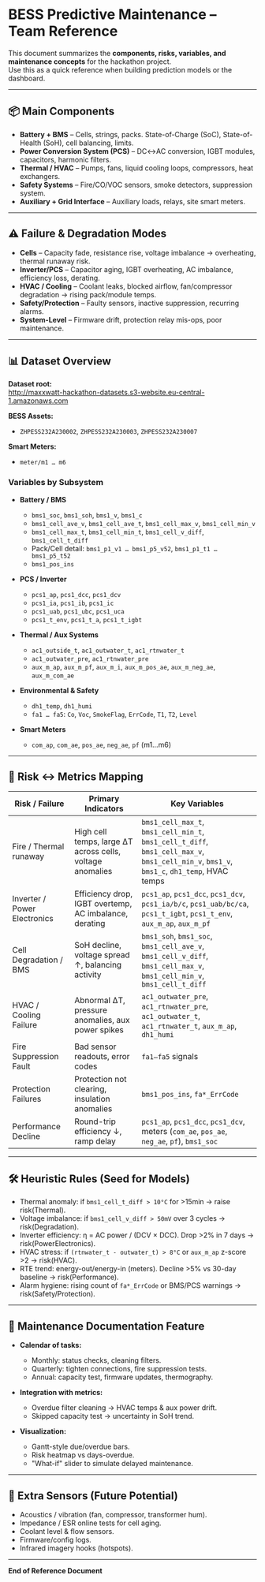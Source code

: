 
# BESS Predictive Maintenance – Team Reference

This document summarizes the **components, risks, variables, and maintenance concepts** for the hackathon project.  
Use this as a quick reference when building prediction models or the dashboard.

---

## 📦 Main Components
- **Battery + BMS** – Cells, strings, packs. State-of-Charge (SoC), State-of-Health (SoH), cell balancing, limits.  
- **Power Conversion System (PCS)** – DC↔AC conversion, IGBT modules, capacitors, harmonic filters.  
- **Thermal / HVAC** – Pumps, fans, liquid cooling loops, compressors, heat exchangers.  
- **Safety Systems** – Fire/CO/VOC sensors, smoke detectors, suppression system.  
- **Auxiliary + Grid Interface** – Auxiliary loads, relays, site smart meters.  

---

## ⚠️ Failure & Degradation Modes
- **Cells** – Capacity fade, resistance rise, voltage imbalance → overheating, thermal runaway risk.  
- **Inverter/PCS** – Capacitor aging, IGBT overheating, AC imbalance, efficiency loss, derating.  
- **HVAC / Cooling** – Coolant leaks, blocked airflow, fan/compressor degradation → rising pack/module temps.  
- **Safety/Protection** – Faulty sensors, inactive suppression, recurring alarms.  
- **System-Level** – Firmware drift, protection relay mis-ops, poor maintenance.  

---

## 📊 Dataset Overview

**Dataset root:**  
<http://maxxwatt-hackathon-datasets.s3-website.eu-central-1.amazonaws.com>

**BESS Assets:**  
- `ZHPESS232A230002`, `ZHPESS232A230003`, `ZHPESS232A230007`

**Smart Meters:**  
- `meter/m1 … m6`

### Variables by Subsystem

- **Battery / BMS**  
  - `bms1_soc`, `bms1_soh`, `bms1_v`, `bms1_c`  
  - `bms1_cell_ave_v`, `bms1_cell_ave_t`, `bms1_cell_max_v`, `bms1_cell_min_v`  
  - `bms1_cell_max_t`, `bms1_cell_min_t`, `bms1_cell_v_diff`, `bms1_cell_t_diff`  
  - Pack/Cell detail: `bms1_p1_v1 … bms1_p5_v52`, `bms1_p1_t1 … bms1_p5_t52`  
  - `bms1_pos_ins`  

- **PCS / Inverter**  
  - `pcs1_ap`, `pcs1_dcc`, `pcs1_dcv`  
  - `pcs1_ia`, `pcs1_ib`, `pcs1_ic`  
  - `pcs1_uab`, `pcs1_ubc`, `pcs1_uca`  
  - `pcs1_t_env`, `pcs1_t_a`, `pcs1_t_igbt`  

- **Thermal / Aux Systems**  
  - `ac1_outside_t`, `ac1_outwater_t`, `ac1_rtnwater_t`  
  - `ac1_outwater_pre`, `ac1_rtnwater_pre`  
  - `aux_m_ap`, `aux_m_pf`, `aux_m_i`, `aux_m_pos_ae`, `aux_m_neg_ae`, `aux_m_com_ae`  

- **Environmental & Safety**  
  - `dh1_temp`, `dh1_humi`  
  - `fa1 … fa5`: `Co`, `Voc`, `SmokeFlag`, `ErrCode`, `T1`, `T2`, `Level`  

- **Smart Meters**  
  - `com_ap`, `com_ae`, `pos_ae`, `neg_ae`, `pf` (m1…m6)  

---

## 🔗 Risk ↔ Metrics Mapping

| **Risk / Failure** | **Primary Indicators** | **Key Variables** |
|---------------------|------------------------|-------------------|
| Fire / Thermal runaway | High cell temps, large ΔT across cells, voltage anomalies | `bms1_cell_max_t`, `bms1_cell_min_t`, `bms1_cell_t_diff`, `bms1_cell_max_v`, `bms1_cell_min_v`, `bms1_v`, `bms1_c`, `dh1_temp`, HVAC temps |
| Inverter / Power Electronics | Efficiency drop, IGBT overtemp, AC imbalance, derating | `pcs1_ap`, `pcs1_dcc`, `pcs1_dcv`, `pcs1_ia/b/c`, `pcs1_uab/bc/ca`, `pcs1_t_igbt`, `pcs1_t_env`, `aux_m_ap`, `aux_m_pf` |
| Cell Degradation / BMS | SoH decline, voltage spread ↑, balancing activity | `bms1_soh`, `bms1_soc`, `bms1_cell_ave_v`, `bms1_cell_v_diff`, `bms1_cell_max_v`, `bms1_cell_min_v`, `bms1_cell_t_diff` |
| HVAC / Cooling Failure | Abnormal ΔT, pressure anomalies, aux power spikes | `ac1_outwater_pre`, `ac1_rtnwater_pre`, `ac1_outwater_t`, `ac1_rtnwater_t`, `aux_m_ap`, `dh1_humi` |
| Fire Suppression Fault | Bad sensor readouts, error codes | `fa1–fa5` signals |
| Protection Failures | Protection not clearing, insulation anomalies | `bms1_pos_ins`, `fa*_ErrCode` |
| Performance Decline | Round-trip efficiency ↓, ramp delay | `pcs1_ap`, `pcs1_dcc`, `pcs1_dcv`, meters (`com_ae`, `pos_ae`, `neg_ae`, `pf`), `bms1_soc` |

---

## 🛠️ Heuristic Rules (Seed for Models)

- Thermal anomaly: if `bms1_cell_t_diff > 10°C` for >15min → raise risk(Thermal).  
- Voltage imbalance: if `bms1_cell_v_diff > 50mV` over 3 cycles → risk(Degradation).  
- Inverter efficiency: η = AC power / (DCV × DCC). Drop >2% in 7 days → risk(PowerElectronics).  
- HVAC stress: if `(rtnwater_t - outwater_t) > 8°C` or `aux_m_ap` z-score >2 → risk(HVAC).  
- RTE trend: energy-out/energy-in (meters). Decline >5% vs 30-day baseline → risk(Performance).  
- Alarm hygiene: rising count of `fa*_ErrCode` or BMS/PCS warnings → risk(Safety/Protection).  

---

## 📅 Maintenance Documentation Feature

- **Calendar of tasks:**  
  - Monthly: status checks, cleaning filters.  
  - Quarterly: tighten connections, fire suppression tests.  
  - Annual: capacity test, firmware updates, thermography.  

- **Integration with metrics:**  
  - Overdue filter cleaning → HVAC temps & aux power drift.  
  - Skipped capacity test → uncertainty in SoH trend.  

- **Visualization:**  
  - Gantt-style due/overdue bars.  
  - Risk heatmap vs days-overdue.  
  - "What-if" slider to simulate delayed maintenance.  

---

## 🚀 Extra Sensors (Future Potential)
- Acoustics / vibration (fan, compressor, transformer hum).  
- Impedance / ESR online tests for cell aging.  
- Coolant level & flow sensors.  
- Firmware/config logs.  
- Infrared imagery hooks (hotspots).  

---

**End of Reference Document**
